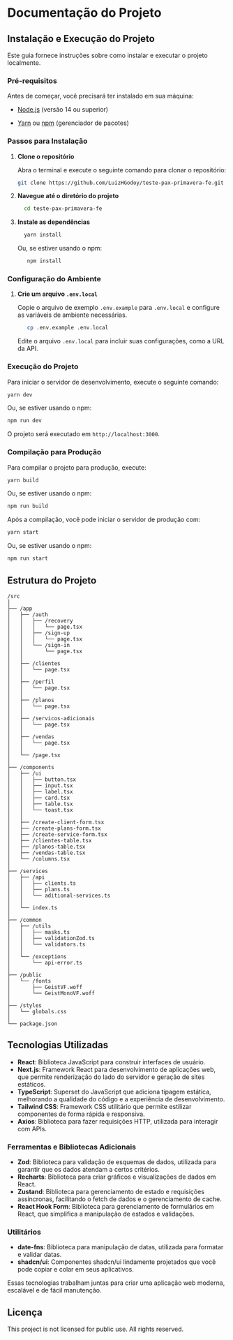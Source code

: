 # Documentação do Projeto

## Instalação e Execução do Projeto

Este guia fornece instruções sobre como instalar e executar o projeto localmente.

### Pré-requisitos

Antes de começar, você precisará ter instalado em sua máquina:

- [Node.js](https://nodejs.org/) (versão 14 ou superior)

- [Yarn](https://yarnpkg.com/) ou [npm](https://www.npmjs.com/) (gerenciador de pacotes)

### Passos para Instalação

1. **Clone o repositório**

   Abra o terminal e execute o seguinte comando para clonar o repositório:

      ```bash 
      git clone https://github.com/LuizHGodoy/teste-pax-primavera-fe.git
      ```
      
2. **Navegue até o diretório do projeto**

    ```bash 
      cd teste-pax-primavera-fe
    ```

3. **Instale as dependências**

    ```bash 
      yarn install
    ```
    
   Ou, se estiver usando o npm:
   ```bash
      npm install
   ```
   
### Configuração do Ambiente

1. **Crie um arquivo `.env.local`**

   Copie o arquivo de exemplo `.env.example` para `.env.local` e configure as variáveis de ambiente necessárias.
   
   ```bash
      cp .env.example .env.local
   ```
   
   Edite o arquivo `.env.local` para incluir suas configurações, como a URL da API.
   
### Execução do Projeto

Para iniciar o servidor de desenvolvimento, execute o seguinte comando:

```bash
yarn dev
```

Ou, se estiver usando o npm:

```bash
npm run dev
```

O projeto será executado em `http://localhost:3000`.

### Compilação para Produção

Para compilar o projeto para produção, execute:
```bash
yarn build
```

Ou, se estiver usando o npm:
```bash
npm run build
```

Após a compilação, você pode iniciar o servidor de produção com:
```bash
yarn start
```

Ou, se estiver usando o npm:
```bash
npm run start
```

## Estrutura do Projeto

```
/src
│
├── /app
│   ├── /auth
│   │   ├── /recovery
│   │   │   └── page.tsx
│   │   ├── /sign-up
│   │   │   └── page.tsx
│   │   └── /sign-in
│   │       └── page.tsx
│   │
│   ├── /clientes
│   │   └── page.tsx
│   │
│   ├── /perfil
│   │   └── page.tsx
│   │
│   ├── /planos
│   │   └── page.tsx
│   │
│   ├── /servicos-adicionais
│   │   └── page.tsx
│   │
│   ├── /vendas
│   │   └── page.tsx
│   │
│   └── /page.tsx
│
├── /components
│   ├── /ui
│   │   ├── button.tsx
│   │   ├── input.tsx
│   │   ├── label.tsx
│   │   ├── card.tsx
│   │   ├── table.tsx
│   │   └── toast.tsx
│   │
│   ├── /create-client-form.tsx
│   ├── /create-plans-form.tsx
│   ├── /create-service-form.tsx
│   ├── /clientes-table.tsx
│   ├── /planos-table.tsx
│   ├── /vendas-table.tsx
│   └── /columns.tsx
│
├── /services
│   ├── /api
│   │   ├── clients.ts
│   │   ├── plans.ts
│   │   └── aditional-services.ts
│   │
│   └── index.ts
│
├── /common
│   ├── /utils
│   │   ├── masks.ts
│   │   ├── validationZod.ts
│   │   └── validators.ts
│   │
│   └── /exceptions
│       └── api-error.ts
│
├── /public
│   └── /fonts
│       ├── GeistVF.woff
│       └── GeistMonoVF.woff
│
├── /styles
│   └── globals.css
│
└── package.json
```

## Tecnologias Utilizadas

- **React**: Biblioteca JavaScript para construir interfaces de usuário.
- **Next.js**: Framework React para desenvolvimento de aplicações web, que permite renderização do lado do servidor e geração de sites estáticos.
- **TypeScript**: Superset do JavaScript que adiciona tipagem estática, melhorando a qualidade do código e a experiência de desenvolvimento.
- **Tailwind CSS**: Framework CSS utilitário que permite estilizar componentes de forma rápida e responsiva.
- **Axios**: Biblioteca para fazer requisições HTTP, utilizada para interagir com APIs.

### Ferramentas e Bibliotecas Adicionais

- **Zod**: Biblioteca para validação de esquemas de dados, utilizada para garantir que os dados atendam a certos critérios.
- **Recharts**: Biblioteca para criar gráficos e visualizações de dados em React.
- **Zustand**: Biblioteca para gerenciamento de estado e requisições assíncronas, facilitando o fetch de dados e o gerenciamento de cache.
- **React Hook Form**: Biblioteca para gerenciamento de formulários em React, que simplifica a manipulação de estados e validações.

### Utilitários

- **date-fns**: Biblioteca para manipulação de datas, utilizada para formatar e validar datas.
- **shadcn/ui**: Componentes shadcn/ui lindamente projetados que você pode copiar e colar em seus aplicativos.

Essas tecnologias trabalham juntas para criar uma aplicação web moderna, escalável e de fácil manutenção.

## Licença

This project is not licensed for public use. All rights reserved.
